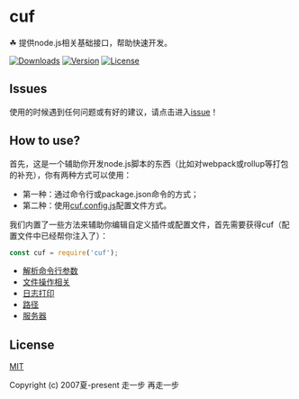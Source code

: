 # cuf
☘ 提供node.js相关基础接口，帮助快速开发。

<a href="https://yelloxing.github.io/npm-downloads/?interval=7&packages=cuf"><img src="https://img.shields.io/npm/dm/cuf.svg" alt="Downloads"></a>
<a href="https://www.npmjs.com/package/cuf"><img src="https://img.shields.io/npm/v/cuf.svg" alt="Version"></a>
<a href="https://github.com/yelloxing/cuf/blob/master/LICENSE"><img src="https://img.shields.io/npm/l/cuf.svg" alt="License"></a>

## Issues
使用的时候遇到任何问题或有好的建议，请点击进入[issue](https://github.com/yelloxing/cuf/issues)！

## How to use?
首先，这是一个辅助你开发node.js脚本的东西（比如对webpack或rollup等打包的补充），你有两种方式可以使用：

- 第一种：通过命令行或package.json命令的方式；
- 第二种：使用[cuf.config.js](https://github.com/yelloxing/cuf/blob/master/test/demo/cuf.config.js)配置文件方式。

我们内置了一些方法来辅助你编辑自定义插件或配置文件，首先需要获得cuf（配置文件中已经帮你注入了）：

```js
const cuf = require('cuf');
```

- [解析命令行参数](https://github.com/yelloxing/cuf/blob/master/docs/option.md)
- [文件操作相关](https://github.com/yelloxing/cuf/blob/master/docs/file.md)
- [日志打印](https://github.com/yelloxing/cuf/blob/master/docs/print.md)
- [路径](https://github.com/yelloxing/cuf/blob/master/docs/path.md)
- [服务器](https://github.com/yelloxing/cuf/blob/master/docs/server.md)

## License

[MIT](https://github.com/yelloxing/cuf/blob/master/LICENSE)

Copyright (c) 2007夏-present 走一步 再走一步
